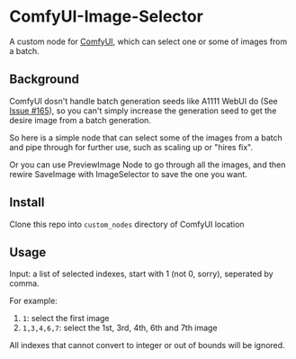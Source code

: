 # ComfyUI-Image-Selector

A custom node for [ComfyUI](https://github.com/comfyanonymous/ComfyUI), which can select one or some of images from a batch.

## Background

ComfyUI dosn't handle batch generation seeds like A1111 WebUI do (See [Issue #165](https://github.com/comfyanonymous/ComfyUI/issues/165)), so you can't simply increase the generation seed to get the desire image from a batch generation.

So here is a simple node that can select some of the images from a batch and pipe through for further use, such as scaling up or "hires fix".

Or you can use PreviewImage Node to go through all the images, and then rewire SaveImage with ImageSelector to save the one you want.

## Install

Clone this repo into `custom_nodes` directory of ComfyUI location

## Usage

Input: a list of selected indexes, start with 1 (not 0, sorry), seperated by comma.

For example:

1. `1`: select the first image
2. `1,3,4,6,7`: select the 1st, 3rd, 4th, 6th and 7th image

All indexes that cannot convert to integer or out of bounds will be ignored.
